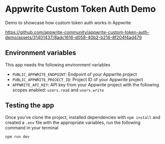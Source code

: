 # Appwrite Custom Token Auth Demo

Demo to showcase how custom token auth works in Appwrite

https://github.com/appwrite-community/appwrite-custom-token-auth-demo/assets/31401437/8adc1616-d058-40b2-b216-8f204f4ad479

## Environment variables

This app needs the following environment variables

- `PUBLIC_APPWRITE_ENDPOINT`: Endpoint of your Appwrite project
- `PUBLIC_APPWRITE_PROJECT_ID`: Project ID of your Appwrite project
- `APPWRITE_API_KEY`: API key from your Appwrite project with the following scopes enabled: `users.read` and `users.write`

## Testing the app

Once you've clone the project, installed dependencies with `npm install` and created a `.env` file with the appropriate variables, run the following command in your terminal

```sh
npm run dev
```
